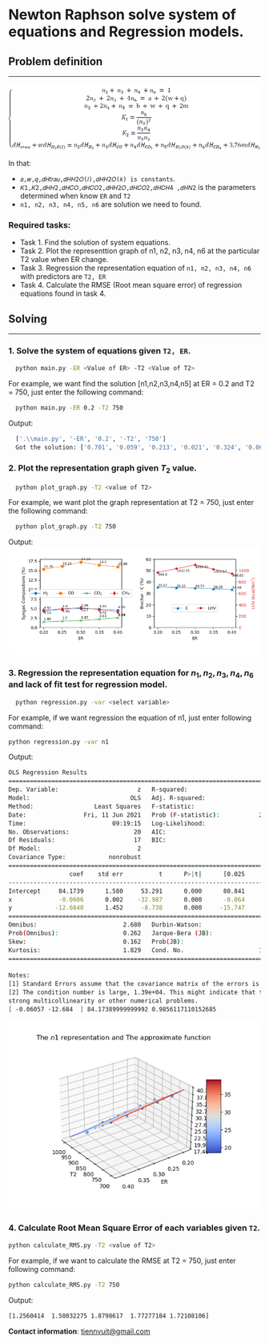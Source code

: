 # Newton Raphson solve system of equations and Regression models.

## Problem definition
----
![System of equations](system_equations.png)

In that:
- `𝑎,𝑤,𝑞,𝑑𝐻𝑡𝑟𝑎𝑢,𝑑𝐻𝐻2𝑂(𝑙),𝑑𝐻𝐻2𝑂(𝑘) is constants`.
- `𝐾1,𝐾2,𝑑𝐻𝐻2,𝑑𝐻𝐶𝑂,𝑑𝐻𝐶𝑂2,𝑑𝐻𝐻2𝑂,𝑑𝐻𝐶𝑂2,𝑑𝐻𝐶𝐻4 ,𝑑𝐻𝑁2` is the parameters determined when know `ER` and `T2`
- `n1, n2, n3, n4, n5, n6` are solution we need to found.

### Required tasks:
- Task 1. Find the solution of system equations.
- Task 2. Plot the representtion graph of n1, n2, n3, n4, n6 at the particular T2 value when ER change.
- Task 3. Regression the representation equation of `n1, n2, n3, n4, n6` with predictors are `T2, ER`
- Task 4. Calculate the RMSE (Root mean square error) of regression equations found in task 4.

## Solving
-----
### 1. Solve the system of equations given ```T2, ER```.
```bash
  python main.py -ER <Value of ER> -T2 <Value of T2>
```
For example, we want find the solution [n1,n2,n3,n4,n5] at ER = 0.2 and T2 = 750, just enter the following command:
```bash
  python main.py -ER 0.2 -T2 750
```
Output:
```bash
  ['.\\main.py', '-ER', '0.2', '-T2', '750']
  Got the solution: ['0.701', '0.059', '0.213', '0.021', '0.324', '0.065']
```

### 2. Plot the representation graph given $T_2$ value.
```bash
  python plot_graph.py -T2 <value of T2>
```
For example, we want plot the graph representation at T2 = 750, just enter the following command:
```bash
  python plot_graph.py -T2 750
```
Output:
![Example plot graph](images/example_plot_graph.png)

### 3. Regression the representation equation for $n_1, n_2, n_3, n_4, n_6$ and lack of fit test for regression model.
```bash
  python regression.py -var <select variable>
  ```
  For example, if we want regression the equation of n1, just enter following command:
  ```bash
  python regression.py -var n1
  ```
  Output:
  ```bash
  OLS Regression Results
  ==============================================================================
  Dep. Variable:                      z   R-squared:                       0.986
  Model:                            OLS   Adj. R-squared:                  0.984
  Method:                 Least Squares   F-statistic:                     582.3
  Date:                Fri, 11 Jun 2021   Prob (F-statistic):           2.20e-16
  Time:                        09:19:15   Log-Likelihood:                -11.181
  No. Observations:                  20   AIC:                             28.36
  Df Residuals:                      17   BIC:                             31.35
  Df Model:                           2
  Covariance Type:            nonrobust
  ==============================================================================
                   coef    std err          t      P>|t|      [0.025      0.975]
  ------------------------------------------------------------------------------
  Intercept     84.1739      1.580     53.291      0.000      80.841      87.506
  x             -0.0606      0.002    -32.987      0.000      -0.064      -0.057
  y            -12.6840      1.452     -8.738      0.000     -15.747      -9.621
  ==============================================================================
  Omnibus:                        2.680   Durbin-Watson:                   1.932
  Prob(Omnibus):                  0.262   Jarque-Bera (JB):                1.230
  Skew:                           0.162   Prob(JB):                        0.541
  Kurtosis:                       1.829   Cond. No.                     1.39e+04
  ==============================================================================

  Notes:
  [1] Standard Errors assume that the covariance matrix of the errors is correctly specified.
  [2] The condition number is large, 1.39e+04. This might indicate that there are
  strong multicollinearity or other numerical problems.
  [ -0.06057 -12.684  ] 84.17389999999992 0.9856117110152685
```
![Example regression](images/example_regression.png)


### 4. Calculate Root Mean Square Error of each variables given `T2`.
```bash
python calculate_RMS.py -T2 <value of T2>
```
For example, if we want to calculate the RMSE at T2 = 750, just enter following command:
```bash
python calculate_RMS.py -T2 750
```
Output:
```bash
[1.2560414  1.58032275 1.8798617  1.77277184 1.72108106]
```


<b>Contact information</b>: tiennvuit@gmail.com
